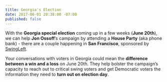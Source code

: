 ```yaml
---
title: Georgia's Election
date: 2017-06-01 20:38:00 -07:00
published: false
---
```


With the **Georgia special election** coming up in a few weeks (**June 20th**), we can help **Jon Ossoff**’s campaign by attending a **House Party** (aka phone bank) - there are a couple happening in **San Francisco**, sponsored by [SwingLeft](https://swingleft.org/special-election-house-parties). 

Your conversations with voters in Georgia could mean the **difference between a win and a loss** on June 20th. They help bolster the campaign’s capacity to reach out to critical swing voters and get Democratic voters the information they need to **turn out on election day**.  



